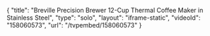 {
    "title": "Breville Precision Brewer 12-Cup Thermal Coffee Maker in Stainless Steel",
    "type": "solo",
    "layout": "iframe-static",
    "videoId": "158060573",
    "url": "\/tvpembed\/158060573"
}